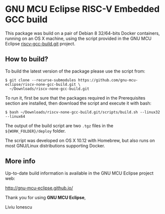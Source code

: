 # GNU MCU Eclipse RISC-V Embedded GCC build

This package was build on a pair of Debian 8 32/64-bits Docker containers,
running on an OS X machine, using the script provided in the GNU MCU Eclipse
[riscv-gcc-build.git](https://github.com/gnu-mcu-eclipse/riscv-gcc-build) 
project.

## How to build?

To build the latest version of the package please use the script from:

```console
$ git clone --recurse-submodules https://github.com/gnu-mcu-eclipse/riscv-none-gcc-build.git \
  ~/Downloads/riscv-none-gcc-build.git
```

To run it, first be sure that the packages required in the Prerequisites 
section are installed, then download the script and execute it with bash:

```console
$ bash ~/Downloads/riscv-none-gcc-build.git/scripts/build.sh --linux32 --linux64
```

The output of the build script are two `.tgz` files in the 
`${WORK_FOLDER}/deploy` folder.

The script was developed on OS X 10.12 with Homebrew, but also runs
on most GNU/Linux distributions supporting Docker.

## More info

Up-to-date build information is available in the GNU MCU Eclipse project web:

  http://gnu-mcu-eclipse.github.io/


Thank you for using **GNU MCU Eclipse**,

Liviu Ionescu
